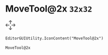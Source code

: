 # MoveTool@2x `32x32`
<img src="/img/MoveTool@2x.png" width=32 height=32>

``` CSharp
EditorGUIUtility.IconContent("MoveTool@2x")
```
```
MoveTool@2x
```
